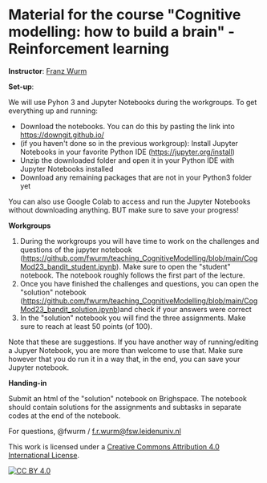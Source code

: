 # Material for the course "Cognitive modelling: how to build a brain" - Reinforcement learning

**Instructor**: [Franz Wurm](https://www.universiteitleiden.nl/en/staffmembers/franz-wurm#tab-1)

**Set-up**:

We will use Pyhon 3 and Jupyter Notebooks during the workgroups. To get everything up and running:
- Download the notebooks. You can do this by pasting the link into https://downgit.github.io/
- (if you haven't done so in the previous workgroup): Install Jupyter Notebooks in your favorite Python IDE (https://jupyter.org/install)
- Unzip the downloaded folder and open it in your Python IDE with Jupyter Notebooks installed
- Download any remaining packages that are not in your Python3 folder yet

You can also use Google Colab to access and run the Jupyter Notebooks without downloading anything. BUT make sure to save your progress!


**Workgroups**

1. During the workgroups you will have time to work on the challenges and questions of the jupyter notebook (https://github.com/fwurm/teaching_CognitiveModelling/blob/main/CogMod23_bandit_student.ipynb). Make sure to open the "student" notebook. The notebook roughly follows the first part of the lecture.
2. Once you have finished the challenges and questions, you can open the "solution" notebook (https://github.com/fwurm/teaching_CognitiveModelling/blob/main/CogMod23_bandit_solution.ipynb)and check if your answers were correct
3. In the "solution" notebook you will find the three assignments. Make sure to reach at least 50 points (of 100).

Note that these are suggestions. If you have another way of running/editing a Jupyer Notebook, you are more than welcome to use that. Make sure however that you do run it in a way that, in the end, you can save your Jupyter notebook.

**Handing-in**

Submit an html of the "solution" notebook on Brighspace. The notebook should contain solutions for the assignments and subtasks in separate codes at the end of the notebook. 




For questions, @fwurm / f.r.wurm@fsw.leidenuniv.nl


This work is licensed under a
[Creative Commons Attribution 4.0 International License][cc-by].

[![CC BY 4.0][cc-by-image]][cc-by]

[cc-by]: http://creativecommons.org/licenses/by/4.0/
[cc-by-image]: https://i.creativecommons.org/l/by/4.0/88x31.png
[cc-by-shield]: https://img.shields.io/badge/License-CC%20BY%204.0-lightgrey.svg

